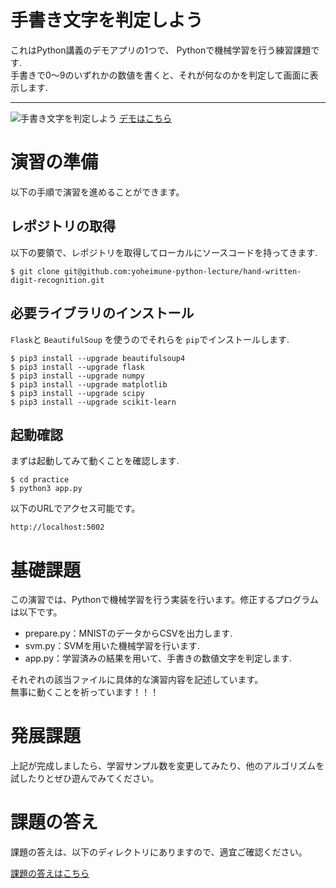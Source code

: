 # 手書き文字を判定しよう
これはPython講義のデモアプリの1つで、 Pythonで機械学習を行う練習課題です.  
手書きで0〜9のいずれかの数値を書くと、それが何なのかを判定して画面に表示します.
***
![手書き文字を判定しよう](https://raw.githubusercontent.com/yoheimune-python-lecture/hand-written-digit-recognition/image/resources/screenshot.png)
[デモはこちら](http://demo-digit-recognition.paint-ink.com/)  

# 演習の準備
以下の手順で演習を進めることができます。
## レポジトリの取得
以下の要領で、レポジトリを取得してローカルにソースコードを持ってきます.
```
$ git clone git@github.com:yoheimune-python-lecture/hand-written-digit-recognition.git
```
## 必要ライブラリのインストール
`Flask`と `BeautifulSoup` を使うのでそれらを `pip`でインストールします.
```
$ pip3 install --upgrade beautifulsoup4
$ pip3 install --upgrade flask
$ pip3 install --upgrade numpy
$ pip3 install --upgrade matplotlib
$ pip3 install --upgrade scipy
$ pip3 install --upgrade scikit-learn
```
## 起動確認
まずは起動してみて動くことを確認します.
```
$ cd practice
$ python3 app.py
```
以下のURLでアクセス可能です。
```
http://localhost:5002
```

# 基礎課題
この演習では、Pythonで機械学習を行う実装を行います。修正するプログラムは以下です。  
- prepare.py：MNISTのデータからCSVを出力します.  
- svm.py：SVMを用いた機械学習を行います.  
- app.py：学習済みの結果を用いて、手書きの数値文字を判定します.  

それぞれの該当ファイルに具体的な演習内容を記述しています。  
無事に動くことを祈っています！！！  

# 発展課題
上記が完成しましたら、学習サンプル数を変更してみたり、他のアルゴリズムを試したりとぜひ遊んでみてください。

# 課題の答え
課題の答えは、以下のディレクトリにありますので、適宜ご確認ください。  

[課題の答えはこちら](https://github.com/yoheimune-python-lecture/hand-written-digit-recognition/tree/master/answer)  
